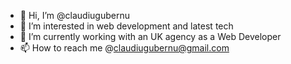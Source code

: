 - 👋 Hi, I’m @claudiugubernu
- 👀 I’m interested in web development and latest tech
- 🌱 I’m currently working with an UK agency as a Web Developer
- 📫 How to reach me @claudiugubernu@gmail.com

<!---
claudiugubernu/claudiugubernu is a ✨ special ✨ repository because its `README.md` (this file) appears on your GitHub profile.
You can click the Preview link to take a look at your changes.
--->
